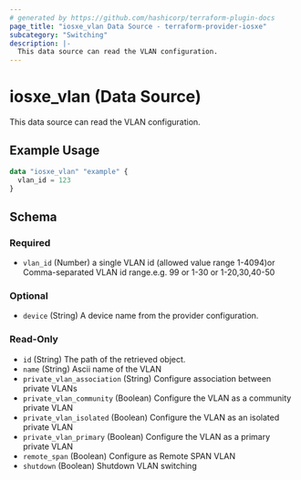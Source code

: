 ```yaml
---
# generated by https://github.com/hashicorp/terraform-plugin-docs
page_title: "iosxe_vlan Data Source - terraform-provider-iosxe"
subcategory: "Switching"
description: |-
  This data source can read the VLAN configuration.
---
```


# iosxe_vlan (Data Source)

This data source can read the VLAN configuration.

## Example Usage

```terraform
data "iosxe_vlan" "example" {
  vlan_id = 123
}
```

<!-- schema generated by tfplugindocs -->
## Schema

### Required

- `vlan_id` (Number) a single VLAN id (allowed value range 1-4094)or Comma-separated VLAN id range.e.g. 99 or 1-30 or  1-20,30,40-50

### Optional

- `device` (String) A device name from the provider configuration.

### Read-Only

- `id` (String) The path of the retrieved object.
- `name` (String) Ascii name of the VLAN
- `private_vlan_association` (String) Configure association between private VLANs
- `private_vlan_community` (Boolean) Configure the VLAN as a community private VLAN
- `private_vlan_isolated` (Boolean) Configure the VLAN as an isolated private VLAN
- `private_vlan_primary` (Boolean) Configure the VLAN as a primary private VLAN
- `remote_span` (Boolean) Configure as Remote SPAN VLAN
- `shutdown` (Boolean) Shutdown VLAN switching



